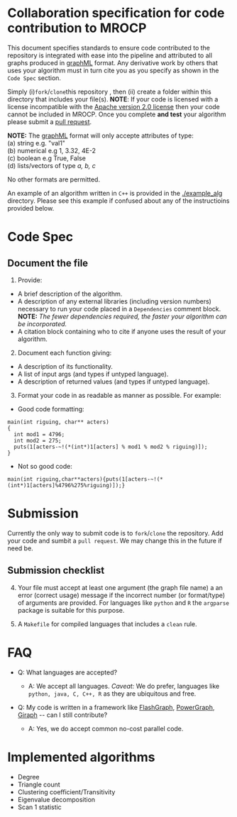 Collaboration specification for code contribution to MROCP
===========================================================

This document specifies standards to ensure code contributed to the repository is integrated with ease into the pipeline and attributed to all graphs produced in [graphML](http://graphml.graphdrawing.org/) format. Any derivative work by others that uses your algorithm must in turn cite you as you specify as shown in the `Code Spec` section.

Simply (i)`fork`/`clone`this repository , then (ii) create a folder within this directory that includes your file(s). **NOTE**: If your code is licensed with a license incompatible with the [Apache version 2.0 license](http://www.apache.org/licenses/LICENSE-2.0) then your code cannot be included in MROCP. Once you complete **and test** your algorithm please submit a [pull request](https://help.github.com/articles/using-pull-requests). <br>

**NOTE:** The [graphML](http://graphml.graphdrawing.org/) format will only accepte attributes of type: <br>
(a) string e.g. "val1" <br>
(b) numerical e.g 1, 3.32, 4E-2 <br>
(c) boolean e.g True, False <br>
(d) lists/vectors of type *a, b, c* <br>

No other formats are permitted.

An example of an algorithm written in `C++` is provided in the [./example_alg](https://github.com/openconnectome/m2g/blob/master/MR-OCP/MROCPdjango/computation/algs/example_alg/example.cpp) directory. Please see this example if confused about any of the instructioins provided below.

Code Spec
=========

Document the file
-----------------
1. Provide:
  - A brief description of the algorithm. 
  - A description of any external libraries (including version numbers) necessary to run your code placed in a `Dependencies` comment block. **NOTE:** *The fewer dependencies required, the faster your algorithm can be incorporated.*
  - A citation block containing who to cite if anyone uses the result of your algorithm. 

2. Document each function giving:
  - A description of its functionality.
  - A list of input args (and types if untyped language).
  - A description of returned values (and types if untyped language).
3. Format your code in as readable as manner as possible. For example:
  - Good code formatting:
  ~~~~~~~~~~~~~~~~~~~~~~~~~~~~~~~~~~~~~~~~~~~~~~~~~~~~~~~~~~~~~~~~~~~~~~{.c}
  main(int riguing, char** acters)
  {
    int mod1 = 4796;
    int mod2 = 275;
    puts(1[acters-~!(*(int*)1[acters] % mod1 % mod2 % riguing)]);
  } 
  ~~~~~~~~~~~~~~~~~~~~~~~~~~~~~~~~~~~~~~~~~~~~~~~~~~~~~~~~~~~~~~~~~~~~~~

  - Not so good code:
  ~~~~~~~~~~~~~~~~~~~~~~~~~~~~~~~~~~~~~~~~~~~~~~~~~~~~~~~~~~~~~~~~~~~~~~{.c}
  main(int riguing,char**acters){puts(1[acters-~!(*(int*)1[acters]%4796%275%riguing)]);} 
  ~~~~~~~~~~~~~~~~~~~~~~~~~~~~~~~~~~~~~~~~~~~~~~~~~~~~~~~~~~~~~~~~~~~~~~

Submission
==========

Currently the only way to submit code is to `fork`/`clone` the repository. Add your code and sumbit a `pull request`. We may change this in the future if need be.

Submission checklist
--------------------
4. Your file must accept at least one argument (the graph file name) a an error (correct usage) message if the incorrect number (or format/type) of arguments are provided. For languages like `python` and `R` the `argparse` package is suitable for this purpose.

5. A `Makefile` for compiled languages that includes a `clean` rule.

FAQ
===
- Q: What languages are accepted?
  * A: We accept all languages. *Caveat:* We do prefer, languages like `python, java, C, C++, R` as they are ubiquitous and free.

- Q: My code is written in a framework like [FlashGraph](https://github.com/icoming/FlashGraph), [PowerGraph](http://graphlab.org/projects/source.html), [Giraph](http://giraph.apache.org/) -- can I still contribute?
  * A: Yes, we do accept common no-cost parallel code.

Implemented algorithms
======================
- Degree
- Triangle count
- Clustering coefficient/Transitivity
- Eigenvalue decomposition
- Scan 1 statistic
